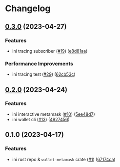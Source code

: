 # Changelog

## [0.3.0](https://github.com/wallet-rs/wallet-rs/compare/wallet-metamask-v0.2.0...wallet-metamask-v0.3.0) (2023-04-27)


### Features

* ini tracing subscriber ([#19](https://github.com/wallet-rs/wallet-rs/issues/19)) ([e8d81aa](https://github.com/wallet-rs/wallet-rs/commit/e8d81aa96c808ece9fbd1034674d61ffdd52f7f7))


### Performance Improvements

* ini tracing test ([#29](https://github.com/wallet-rs/wallet-rs/issues/29)) ([62cb53c](https://github.com/wallet-rs/wallet-rs/commit/62cb53ca756d7e199b8313a88502a375a9f282f4))

## [0.2.0](https://github.com/wallet-rs/wallet-rs/compare/wallet-metamask-v0.1.0...wallet-metamask-v0.2.0) (2023-04-24)


### Features

* ini interactive metamask ([#10](https://github.com/wallet-rs/wallet-rs/issues/10)) ([5ee48d7](https://github.com/wallet-rs/wallet-rs/commit/5ee48d7cc19bd366ab33c520961957dadff87035))
* ini wallet cli ([#13](https://github.com/wallet-rs/wallet-rs/issues/13)) ([4927456](https://github.com/wallet-rs/wallet-rs/commit/4927456a229f1a4e68ca8131d4d503a5b4845a7c))

## 0.1.0 (2023-04-17)


### Features

* ini rust repo & `wallet-metamask` crate ([#1](https://github.com/wallet-rs/wallet-rs/issues/1)) ([67174ca](https://github.com/wallet-rs/wallet-rs/commit/67174ca73b05d99b338daf1d7292cd893fa340e8))
